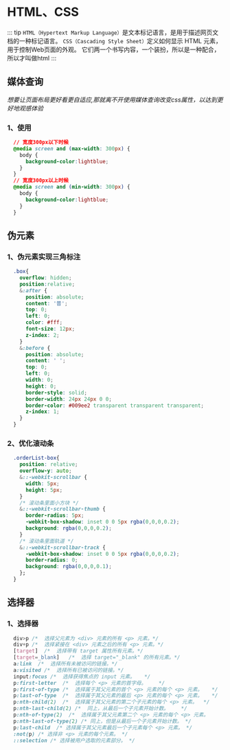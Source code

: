 # HTML、CSS
::: tip
  `HTML（Hypertext Markup Language）`是文本标记语言，是用于描述网页文档的一种标记语言。
  `CSS（Cascading Style Sheet）`定义如何显示 HTML 元素，用于控制Web页面的外观。
  它们两一个书写内容，一个装扮，所以是一种配合，所以才叫做html
:::
## 媒体查询
  *想要让页面布局更好看更自适应,那就离不开使用媒体查询改变css属性，以达到更好地观感体验*
  ### 1、使用
  ```css
    // 宽度300px以下时候
    @media screen and (max-width: 300px) {
      body {
        background-color:lightblue;
      }
    }
    // 宽度300px以上时候
    @media screen and (min-width: 300px) {
      body {
        background-color:lightblue;
      }
    }
  ```
## 伪元素
  ### 1、伪元素实现三角标注
  ```css
    .box{
      overflow: hidden;
      position:relative;
      &:after {
        position: absolute;
        content: '普';
        top: 0;
        left: 0;
        color: #fff;
        font-size: 12px;
        z-index: 2;
      }
      &:before {
        position: absolute;
        content: ' ';
        top: 0;
        left: 0;
        width: 0;
        height: 0;
        border-style: solid;
        border-width: 24px 24px 0 0;
        border-color: #009ee2 transparent transparent transparent;
        z-index: 1;
      }
    }
  ```
  ### 2、优化滚动条
  ```css
    .orderList-box{
      position: relative;
      overflow-y: auto;
      &::-webkit-scrollbar {
        width: 5px;
        height: 5px;
      }
      /* 滚动条里面小方块 */
      &::-webkit-scrollbar-thumb {
        border-radius: 5px;
        -webkit-box-shadow: inset 0 0 5px rgba(0,0,0,0.2);
        background: rgba(0,0,0,0.2);
      }
      /* 滚动条里面轨道 */
      &::-webkit-scrollbar-track {
        -webkit-box-shadow: inset 0 0 5px rgba(0,0,0,0.2);
        border-radius: 0;
        background: rgba(0,0,0,0.1);
      };
    }
  ```
## 选择器
  ### 1、选择器
  ```css
    div>p /*  选择父元素为 <div> 元素的所有 <p> 元素。*/
    div+p /*  选择紧接在 <div> 元素之后的所有 <p> 元素。*/
    [target]  /*  选择带有 target 属性所有元素。*/
    [target=_blank]	  /*  选择 target="_blank" 的所有元素。*/
    a:link  /*  选择所有未被访问的链接。*/
    a:visited /*  选择所有已被访问的链接。*/  
    input:focus /*  选择获得焦点的 input 元素。	*/ 
    p:first-letter  /*  选择每个 <p> 元素的首字母。	*/ 
    p:first-of-type /*  选择属于其父元素的首个 <p> 元素的每个 <p> 元素。	*/ 
    p:last-of-type  /*  选择属于其父元素的最后 <p> 元素的每个 <p> 元素。	*/ 
    p:nth-child(2)  /*  选择属于其父元素的第二个子元素的每个 <p> 元素。	*/ 
    p:nth-last-child(2) /*  同上，从最后一个子元素开始计数。	*/ 
    p:nth-of-type(2)  /*  选择属于其父元素第二个 <p> 元素的每个 <p> 元素。		*/ 
    p:nth-last-of-type(2) /* 同上，但是从最后一个子元素开始计数。 */
    p:last-child  /* 选择属于其父元素最后一个子元素每个 <p> 元素。 */
    :not(p) /* 选择非 <p> 元素的每个元素。 */
    ::selection /* 选择被用户选取的元素部分。 */
  ```

<Vssue title="Vssue Demo" />


